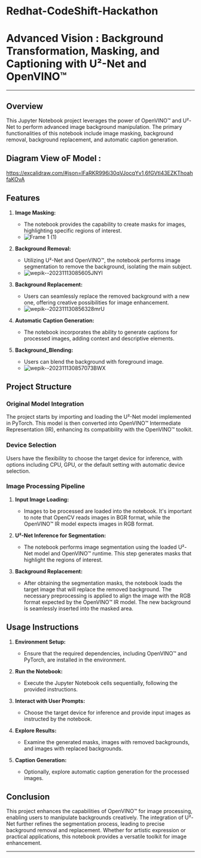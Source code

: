 # Redhat-CodeShift-Hackathon


# Advanced Vision : Background Transformation, Masking, and Captioning with U²-Net and OpenVINO™
---
## Overview

This Jupyter Notebook project leverages the power of OpenVINO™ and U²-Net to perform advanced image background manipulation. The primary functionalities of this notebook include image masking, background removal, background replacement, and automatic caption generation.

## Diagram View oF Model :
https://excalidraw.com/#json=lFaRKR996j30qVJocqYv1,6fGVtl43EZKThoahfaKOvA

## Features

1. **Image Masking:**
   - The notebook provides the capability to create masks for images, highlighting specific regions of interest.
   - ![Frame 1 (1)](https://github.com/autumn-absconds/Redhat-openshift/assets/65112908/f4df6207-478e-4718-8b50-7fe50c4e6d8a)


2. **Background Removal:**
   - Utilizing U²-Net and OpenVINO™, the notebook performs image segmentation to remove the background, isolating the main subject.
   - ![wepik--20231113085605JNYl](https://github.com/autumn-absconds/Redhat-openshift/assets/65112908/77c1eabd-fa05-4eed-81ea-5bf8523c0efa)


3. **Background Replacement:**
   - Users can seamlessly replace the removed background with a new one, offering creative possibilities for image enhancement.
   - ![wepik--202311130856328mrU](https://github.com/autumn-absconds/Redhat-openshift/assets/65112908/cdd4bb1f-f96b-4b0f-9970-43d8df8afd07)


4. **Automatic Caption Generation:**
   - The notebook incorporates the ability to generate captions for processed images, adding context and descriptive elements.
  
5. **Background_Blending:**
   - Users can blend the background with foreground image.
   - ![wepik--202311130857073BWX](https://github.com/autumn-absconds/Redhat-openshift/assets/65112908/4191fe44-0887-4bb7-9015-9442610eec72)


## Project Structure

### Original Model Integration
The project starts by importing and loading the U²-Net model implemented in PyTorch. This model is then converted into OpenVINO™ Intermediate Representation (IR), enhancing its compatibility with the OpenVINO™ toolkit.

### Device Selection
Users have the flexibility to choose the target device for inference, with options including CPU, GPU, or the default setting with automatic device selection.

### Image Processing Pipeline
1. **Input Image Loading:**
   - Images to be processed are loaded into the notebook. It's important to note that OpenCV reads images in BGR format, while the OpenVINO™ IR model expects images in RGB format.

2. **U²-Net Inference for Segmentation:**
   - The notebook performs image segmentation using the loaded U²-Net model and OpenVINO™ runtime. This step generates masks that highlight the regions of interest.

3. **Background Replacement:**
   - After obtaining the segmentation masks, the notebook loads the target image that will replace the removed background. The necessary preprocessing is applied to align the image with the RGB format expected by the OpenVINO™ IR model. The new background is seamlessly inserted into the masked area.

## Usage Instructions

1. **Environment Setup:**
   - Ensure that the required dependencies, including OpenVINO™ and PyTorch, are installed in the environment.

2. **Run the Notebook:**
   - Execute the Jupyter Notebook cells sequentially, following the provided instructions.

3. **Interact with User Prompts:**
   - Choose the target device for inference and provide input images as instructed by the notebook.

4. **Explore Results:**
   - Examine the generated masks, images with removed backgrounds, and images with replaced backgrounds.

5. **Caption Generation:**
   - Optionally, explore automatic caption generation for the processed images.

## Conclusion

This project enhances the capabilities of OpenVINO™ for image processing, enabling users to manipulate backgrounds creatively. The integration of U²-Net further refines the segmentation process, leading to precise background removal and replacement. Whether for artistic expression or practical applications, this notebook provides a versatile toolkit for image enhancement.

---

